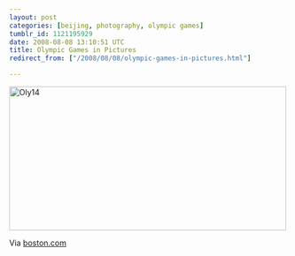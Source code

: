 ```yaml
---
layout: post
categories: [beijing, photography, olympic games]
tumblr_id: 1121195929  
date: 2008-08-08 13:10:51 UTC
title: Olympic Games in Pictures
redirect_from: ["/2008/08/08/olympic-games-in-pictures.html"]

---
```


<a href="http://www.boston.com/bigpicture/2008/08/2008_olympics_opening_ceremony.html"><img src="/attachments/2008/08/oly14.jpg" alt="Oly14" width="500" height="261" class="alignnone size-medium wp-image-590" /></a>

Via <a href="http://www.boston.com/bigpicture/2008/08/2008_olympics_opening_ceremony.html">boston.com</a>

